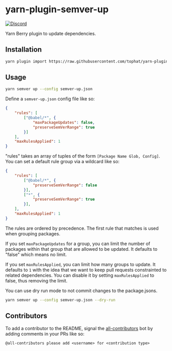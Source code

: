 # yarn-plugin-semver-up

[![Discord](https://img.shields.io/discord/809577721751142410)](https://discord.gg/YhK3GFcZrk)

Yarn Berry plugin to update dependencies.

## Installation

```sh
yarn plugin import https://raw.githubusercontent.com/tophat/yarn-plugin-semver-up/master/bundles/%40yarnpkg/plugin-semver-up.js
```

## Usage

```sh
yarn semver up --config semver-up.json
```

Define a `semver-up.json` config file like so:

```json
{
    "rules": [
        ["@babel/*", {
            "maxPackageUpdates": false,
            "preserveSemVerRange": true
        }]
    ],
    "maxRulesApplied": 1
}
```

"rules" takes an array of tuples of the form `[Package Name Glob, Config]`. You can set a default rule group via a wildcard like so:

```json
{
    "rules": [
        ["@babel/*", {
            "preserveSemVerRange": false
        }],
        ["*", {
            "preserveSemVerRange": true
        }],
    ],
    "maxRulesApplied": 1
}
```

The rules are ordered by precedence. The first rule that matches is used when grouping packages.

If you set `maxPackageUpdates` for a group, you can limit the number of packages within that group that are allowed to be updated. It defaults to "false" which means no limit.

If you set `maxRulesApplied`, you can limit how many groups to update. It defaults to `1` with the idea that we want to keep pull requests constrainted to related dependencies. You can disable it by setting `maxRulesApplied` to false, thus removing the limit.

You can use dry run mode to not commit changes to the package.jsons.

```sh
yarn semver up --config semver-up.json --dry-run
```

## Contributors

<!-- ALL-CONTRIBUTORS-LIST:START - Do not remove or modify this section -->
<!-- prettier-ignore-start -->
<!-- markdownlint-disable -->
<!-- markdownlint-restore -->
<!-- prettier-ignore-end -->

<!-- ALL-CONTRIBUTORS-LIST:END -->

To add a contributor to the README, signal the [all-contributors](https://allcontributors.org/) bot by adding comments in your PRs like so:

```
@all-contributors please add <username> for <contribution type>
```
